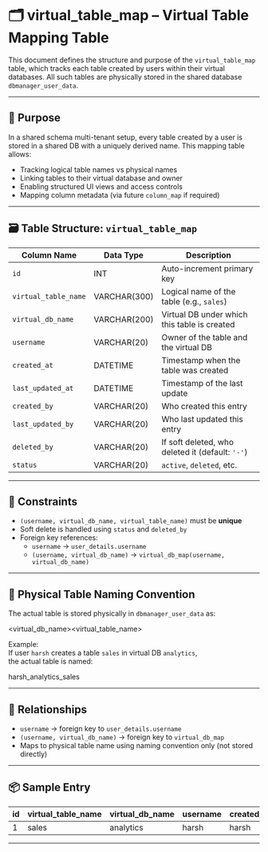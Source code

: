 # 🗂️ virtual_table_map – Virtual Table Mapping Table

This document defines the structure and purpose of the `virtual_table_map` table, which tracks each table created by users within their virtual databases. All such tables are physically stored in the shared database `dbmanager_user_data`.

---

## 🧠 Purpose

In a shared schema multi-tenant setup, every table created by a user is stored in a shared DB with a uniquely derived name. This mapping table allows:

- Tracking logical table names vs physical names
- Linking tables to their virtual database and owner
- Enabling structured UI views and access controls
- Mapping column metadata (via future `column_map` if required)

---

## 🗃️ Table Structure: `virtual_table_map`

| Column Name        | Data Type      | Description                                                                |
|--------------------|----------------|----------------------------------------------------------------------------|
| `id`               | INT            | Auto-increment primary key                                                 |
| `virtual_table_name` | VARCHAR(300) | Logical name of the table (e.g., `sales`)                                  |
| `virtual_db_name`  | VARCHAR(200)   | Virtual DB under which this table is created                               |
| `username`         | VARCHAR(20)    | Owner of the table and the virtual DB                                      |
| `created_at`       | DATETIME       | Timestamp when the table was created                                       |
| `last_updated_at`  | DATETIME       | Timestamp of the last update                                               |
| `created_by`       | VARCHAR(20)    | Who created this entry                                                     |
| `last_updated_by`  | VARCHAR(20)    | Who last updated this entry                                                |
| `deleted_by`       | VARCHAR(20)    | If soft deleted, who deleted it (default: `'-'`)                           |
| `status`           | VARCHAR(20)    | `active`, `deleted`, etc.                                                  |

---

## 🔐 Constraints

- `(username, virtual_db_name, virtual_table_name)` must be **unique**
- Soft delete is handled using `status` and `deleted_by`
- Foreign key references:
  - `username` → `user_details.username`
  - `(username, virtual_db_name)` → `virtual_db_map(username, virtual_db_name)`

---

## 🧮 Physical Table Naming Convention

The actual table is stored physically in `dbmanager_user_data` as:

<username><virtual_db_name><virtual_table_name>

Example:  
If user `harsh` creates a table `sales` in virtual DB `analytics`,  
the actual table is named:

harsh_analytics_sales

---

## 🔗 Relationships

- `username` → foreign key to `user_details.username`
- `(username, virtual_db_name)` → foreign key to `virtual_db_map`
- Maps to physical table name using naming convention only (not stored directly)

---

## 📦 Sample Entry

| id | virtual_table_name  | virtual_db_name  | username | created_by | status  |
|----|---------------------|------------------|----------|------------|---------|
| 1  | sales               | analytics        | harsh    | harsh      | active  |

---


